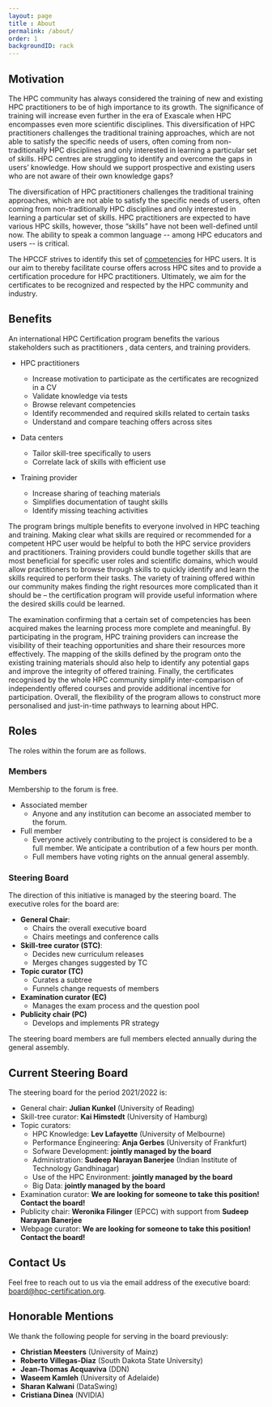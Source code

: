 ```yaml
---
layout: page
title : About
permalink: /about/
order: 1
backgroundID: rack
---
```


## Motivation

The HPC community has always considered the training of new and existing HPC <span class="hint tpract">practitioners</span>  to be of high importance to its growth. The significance of training will increase even further in the era of Exascale when HPC encompasses even more scientific disciplines. This diversification of HPC <span class="hint tpract">practitioners</span>  challenges the traditional training approaches, which are not able to satisfy the specific needs of users, often coming from non-traditionally HPC disciplines and only interested in learning a particular set of skills. HPC centres are struggling to identify and overcome the gaps in users’ knowledge. How should we support prospective and existing users who are not aware of their own knowledge gaps?  

The diversification of HPC <span class="hint tpract">practitioners</span>  challenges the traditional training approaches, which are not able to satisfy the specific needs of users, often coming from non-traditionally HPC disciplines and only interested in learning a particular set of skills.
HPC <span class="hint tpract">practitioners</span>  are expected to have various HPC skills, however, those “skills” have not been well-defined until now. The ability to speak a common language -- among HPC educators and users  -- is critical.

The HPCCF strives to identify this set of [competencies](/cs/) for HPC users.
It is our aim to thereby facilitate course offers across HPC sites and to provide a certification procedure for HPC <span class="hint tpract">practitioners</span>.
Ultimately, we aim for the certificates to be recognized and respected by the HPC community and industry.

## Benefits

An international HPC Certification program benefits the various stakeholders such as <span class="hint tpract">practitioners</span> , data centers, and training providers.

  * HPC <span class="hint tpract">practitioners</span>
    *  Increase motivation to participate as the certificates are recognized in a CV
    *  Validate knowledge via tests
    *  Browse relevant competencies
    *  Identify recommended and required skills related to certain tasks
    *  Understand and compare teaching offers across sites

 * Data centers
   * Tailor skill-tree specifically to users
   * Correlate lack of skills with efficient use

 * Training provider
    * Increase sharing of teaching materials
    * Simplifies documentation of taught skills
    * Identify missing teaching activities

The program brings multiple benefits to everyone involved in HPC
teaching and training.
Making clear what skills are required or recommended for a competent HPC user would be
helpful to both the HPC service providers and <span class="hint tpract">practitioners</span>.
Training providers could bundle together skills that are most beneficial for specific user roles and scientific domains, which would allow <span class="hint tpract">practitioners</span> to browse through skills to quickly identify and learn the skills required to perform their tasks.
The variety of training offered within our community makes finding the right resources more complicated than it should be – the certification program will provide useful information where the desired skills could be learned.

The examination confirming that a certain set of competencies has been acquired makes the learning process more complete and meaningful. By participating in the program, HPC training providers can increase the visibility of their teaching opportunities and share their resources more effectively.
The mapping of the skills defined by the program onto the existing training materials should also help to identify any potential gaps and improve the integrity of offered training.
Finally, the certificates recognised by the whole
HPC community simplify inter-comparison of independently offered courses and provide additional incentive for participation.
Overall, the flexibility of the program allows to construct more personalised and just-in-time pathways to learning about HPC.


<!--
## Contributors

The following list of people contribute directly or indirectly to the HPC certification program:

{::options parse_block_html="true" /}

<ul>
{% for member in site.data.contributors %}
  <li>
    {% if member.url != null %}
    <a href="{{member.url}}">
    {% endif %}
      {{ member.name }} ({{ member.institution }})
    {% if member.url != null %}</a>{% endif %}
  </li>
{% endfor %}
</ul>
-->

## Roles

The roles within the forum are as follows.

### Members

Membership to the forum is free.

  * Associated member
    * Anyone and any institution can become an associated member to the forum.
  * Full member
    * Everyone actively contributing to the project is considered to be a full member. We anticipate a contribution of a few hours per month.
    * Full members have voting rights on the annual general assembly.

### Steering Board

The direction of this initiative is managed by the steering board.
The executive roles for the board are:

  * **General Chair**:
    * Chairs the overall executive board
    * Chairs meetings and conference calls
  * **Skill-tree curator (STC)**:
    * Decides new curriculum releases
    * Merges changes suggested by TC
  * **Topic curator (TC)**
     * Curates a subtree
     * Funnels change requests of members
  * **Examination curator (EC)**
     * Manages the exam process and the question pool
  * **Publicity chair (PC)**
     * Develops and implements PR strategy

The steering board members are full members elected annually during the general assembly.

## Current Steering Board

The steering board for the period 2021/2022 is:

  * General chair: **Julian Kunkel** (University of Reading)
  * Skill-tree curator: **Kai Himstedt** (University of Hamburg)
  * Topic curators:
    * HPC Knowledge: **Lev Lafayette** (University of Melbourne)
    * Performance Engineering: **Anja Gerbes** (University of Frankfurt)    
    * Sofware Development: **jointly managed by the board**
    * Administration: **Sudeep Narayan Banerjee** (Indian Institute of Technology Gandhinagar)
    * Use of the HPC Environment: **jointly managed by the board**
    * Big Data: **jointly managed by the board**
  * Examination curator: __We are looking for someone to take this position! Contact the board!__
  * Publicity chair: **Weronika Filinger** (EPCC) with support from **Sudeep Narayan Banerjee**
  * Webpage curator: __We are looking for someone to take this position! Contact the board!__

## Contact Us
Feel free to reach out to us via the email address of the executive board: <a href="mailto:board@hpc-certification.org">board@hpc-certification.org</a>.

## Honorable Mentions

We thank the following people for serving in the board previously:
  * **Christian Meesters** (University of Mainz)
  * **Roberto Villegas-Diaz** (South Dakota State University)
  * **Jean-Thomas Acquaviva** (DDN)
  * **Waseem Kamleh** (University of Adelaide)
  * **Sharan Kalwani** (DataSwing)
  * **Cristiana Dinea** (NVIDIA)
